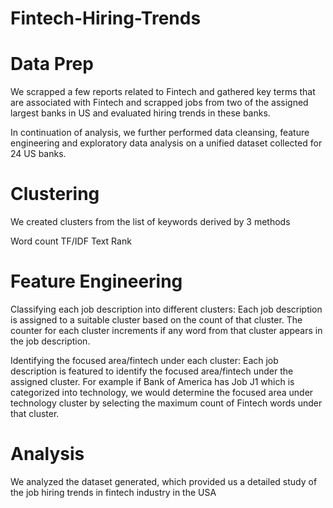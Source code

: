 # Fintech-Hiring-Trends

# Data Prep

We scrapped a few reports related to Fintech and gathered key terms that are associated with Fintech and scrapped jobs from two of the assigned largest banks in US and evaluated hiring trends in these banks.

In continuation of analysis, we further performed data cleansing, feature engineering and exploratory data analysis on a unified dataset collected for 24 US banks.

# Clustering

We created clusters from the list of keywords derived by 3 methods

Word count
TF/IDF
Text Rank

# Feature Engineering

Classifying each job description into different clusters: Each job description is assigned to a suitable cluster based on the count of that cluster. The counter for each cluster increments if any word from that cluster appears in the job description.

Identifying the focused area/fintech under each cluster: Each job description is featured to identify the focused area/fintech under the assigned cluster. For example if Bank of America has Job J1 which is categorized into technology, we would determine the focused area under technology cluster by selecting the maximum count of Fintech words under that cluster.

# Analysis

We analyzed the dataset generated, which provided us a detailed study of the job hiring trends in fintech industry in the USA

